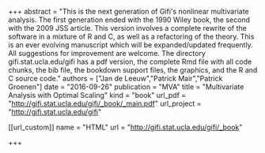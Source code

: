 +++
abstract = "This is the next generation of Gifi's nonlinear multivariate analysis. The first generation ended with the 1990 Wiley book, the second with the 2009 JSS article. This version involves a complete rewrite of the software in a mixture of R and C, as well as a refactoring of the theory. This is an ever evolving manuscript which will be expanded/updated frequently. All suggestions for improvement are welcome. The directory gifi.stat.ucla.edu/gifi has a pdf version, the complete Rmd file with all code chunks, the bib file, the bookdown support files, the graphics, and the R and C source code."
authors = ["Jan de Leeuw","Patrick Mair","Patrick Groenen"]
date = "2016-09-26"
publication = "MVA"
title = "Multivariate Analysis with Optimal Scaling"
kind = "book"
url_pdf = "http://gifi.stat.ucla.edu/gifi/_book/_main.pdf"
url_project = "http://gifi.stat.ucla.edu/gifi"


[[url_custom]]
name = "HTML"
url = "http://gifi.stat.ucla.edu/gifi/_book"

+++

